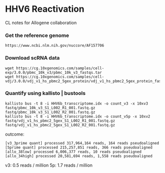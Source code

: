 # HHV6 Reactivation
CL notes for Allogene collaboration

### Get the reference genome

```
https://www.ncbi.nlm.nih.gov/nuccore/AF157706
```

### Download scRNA data
```
wget https://cg.10xgenomics.com/samples/cell-exp/3.0.0/pbmc_10k_v3/pbmc_10k_v3_fastqs.tar
wget https://cg.10xgenomics.com/samples/cell-vdj/3.0.0/vdj_v1_hs_pbmc2_5gex_protein/vdj_v1_hs_pbmc2_5gex_protein_fastqs.tar
```

### Quantify using kallisto | bustools

```
kallisto bus -t 8 -i HHV6b_transcriptome.idx -o count_v3 -x 10xv3 fastq/pbmc_10k_v3_S1_L002_R1_001.fastq.gz fastq/pbmc_10k_v3_S1_L002_R2_001.fastq.gz
kallisto bus -t 8 -i HHV6b_transcriptome.idx -o count_v5p -x 10xv2 fastq/vdj_v1_hs_pbmc2_5gex_S1_L002_R1_001.fastq.gz fastq/vdj_v1_hs_pbmc2_5gex_S1_L002_R2_001.fastq.gz
```
outcome:
```
[v3_3prime quant] processed 317,964,164 reads, 164 reads pseudoaligned
[5prime quant] processed 215,257,851 reads, 366 reads pseudoaligned
[allo_38low] processed 6,006,377 reads, 10 reads pseudoaligned
[allo_34high] processed 20,581,694 reads, 1,558 reads pseudoaligned
```

v3: 0.5 reads / million
5p: 1.7 reads / million


<br><br>
